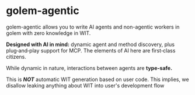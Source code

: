# golem-agentic

golem-agentic allows you to write AI agents and non-agentic workers in golem with zero knowledge in WIT.

**Designed with AI in mind:** dynamic agent and method discovery, plus plug‑and‑play support for MCP. The elements of AI here are first‑class citizens.

While dynamic in nature, interactions between agents are **type-safe.**

This is _**NOT**_ automatic WIT generation based on user code. This implies, we disallow leaking anything about WIT into user's development flow